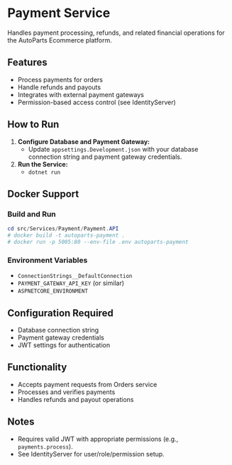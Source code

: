 # Payment Service

Handles payment processing, refunds, and related financial operations for the AutoParts Ecommerce platform.

## Features
- Process payments for orders
- Handle refunds and payouts
- Integrates with external payment gateways
- Permission-based access control (see IdentityServer)

## How to Run

1. **Configure Database and Payment Gateway:**
   - Update `appsettings.Development.json` with your database connection string and payment gateway credentials.
2. **Run the Service:**
   - `dotnet run`

## Docker Support

### Build and Run
```powershell
cd src/Services/Payment/Payment.API
# docker build -t autoparts-payment .
# docker run -p 5005:80 --env-file .env autoparts-payment
```

### Environment Variables
- `ConnectionStrings__DefaultConnection`
- `PAYMENT_GATEWAY_API_KEY` (or similar)
- `ASPNETCORE_ENVIRONMENT`

## Configuration Required
- Database connection string
- Payment gateway credentials
- JWT settings for authentication

## Functionality
- Accepts payment requests from Orders service
- Processes and verifies payments
- Handles refunds and payout operations

## Notes
- Requires valid JWT with appropriate permissions (e.g., `payments.process`).
- See IdentityServer for user/role/permission setup.
